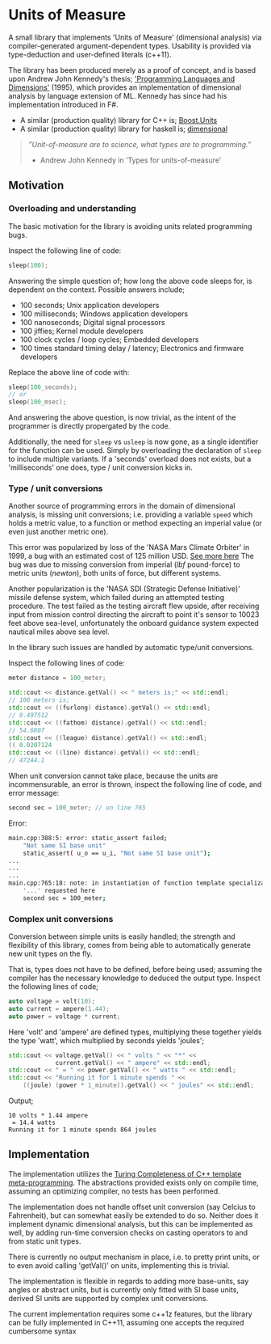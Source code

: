 # Units of Measure

[//]: # (Finish off this documentation, prettify, ect)
[//]: # (https://www.sharelatex.com/project/558a66004f418282269e9d65/output/output.pdf?cache_bust=1456940073701&compileGroup=standard&build=15338654260)

A small library that implements 'Units of Measure' (dimensional analysis)
via compiler-generated argument-dependent types. Usability is provided via 
type-deduction and user-defined literals (c++11).

The library has been produced merely as a proof of concept, and is based
upon Andrew John Kennedy's thesis; ['Programming Languages and Dimensions'](http://citeseerx.ist.psu.edu/viewdoc/download;jsessionid=F8D1190123FAE5726E013BC312EEED6C?doi=10.1.1.93.807&rep=rep1&type=pdf)
(1995), which provides an implementation of dimensional analysis by language
extension of ML. Kennedy has since had his implementation introduced  in F#.

* A similar (production quality) library for C++ is; [Boost.Units](http://www.boost.org/doc/libs/1_60_0/doc/html/boost_units.html)
* A similar (production quality) library for haskell is; [dimensional](https://hackage.haskell.org/package/dimensional)

> *”Unit-of-measure are to science, what types are to programming.”*
> - Andrew John Kennedy in ’Types for units-of-measure’

## Motivation

### Overloading and understanding

The basic motivation for the library is avoiding units related programming bugs.

Inspect the following line of code:
```c++
sleep(100);
```
Answering the simple question of; how long the above code sleeps for,
is dependent on the context. Possible answers include;

* 100 seconds; Unix application developers
* 100 milliseconds; Windows application developers
* 100 nanoseconds; Digital signal processors
* 100 jiffies; Kernel module developers
* 100 clock cycles / loop cycles; Embedded developers
* 100 times standard timing delay / latency; Electronics and firmware developers

Replace the above line of code with:
```c++
sleep(100_seconds);
// or
sleep(100_msec);
```
And answering the above question, is now trivial, as the intent of the
programmer is directly propergated by the code.

Additionally, the need for `sleep` vs `usleep` is now gone, as a single
identifier for the function can be used. Simply by overloading the declaration
of `sleep` to include multiple variants. If a 'seconds' overload does not
exists, but a 'milliseconds' one does, type / unit conversion kicks in.

### Type / unit conversions

Another source of programming errors in the domain of dimensional analysis, is
missing unit conversions; i.e. providing a variable `speed` which holds a
metric value, to a function or method expecting an imperial value (or even just
another metric one).

This error was popularized by loss of the 'NASA Mars Climate Orbiter' in 1999,
a bug with an estimated cost of 125 million USD. [See more here](http://sunnyday.mit.edu/accidents/MCO_report.pdf)
The bug was due to missing conversion from imperial (*lbf* pound-force) to
metric units (*newton*), both units of force, but different systems.

Another popularization is the 'NASA SDI (Strategic Defense Initiative)' missile
defense system, which failed during an attempted testing procedure. The test
failed as the testing aircraft flew upside, after receiving input from mission
control directing the aircraft to point it's sensor to 10023 feet above
sea-level, unfortunately the onboard guidance system expected nautical miles
above sea level.

In the library such issues are handled by automatic type/unit conversions.

Inspect the following lines of code:
```c++
meter distance = 100_meter;

std::cout << distance.getVal() << " meters is;" << std::endl;
// 100 meters is;
std::cout << ((furlong) distance).getVal() << std::endl;
// 0.497512
std::cout << ((fathom) distance).getVal() << std::endl;
// 54.6807
std::cout << ((league) distance).getVal() << std::endl;
(( 0.0207124
std::cout << ((line) distance).getVal() << std::endl;
// 47244.1
```

When unit conversion cannot take place, because the units are incommensurable,
an error is thrown, inspect the following line of code, and error message:
```c++
second sec = 100_meter; // on line 765
```
Error:
```bash
main.cpp:388:5: error: static_assert failed;
    "Not same SI base unit"
    static_assert( u_o == u_i, "Not same SI base unit");
...
...
...
main.cpp:765:18: note: in instantiation of function template specialization
    '...' requested here
    second sec = 100_meter;
```

### Complex unit conversions

Conversion between simple units is easily handled; the strength and flexibility
of this library, comes from being able to automatically generate new unit types
on the fly.

That is, types does not have to be defined, before being used; assuming the
compiler has the necessary knowledge to deduced the output type. Inspect the 
following lines of code;
```c++
auto voltage = volt(10);
auto current = ampere(1.44);
auto power = voltage * current;
```
Here 'volt' and 'ampere' are defined types, multiplying these together yields 
the type 'watt', which multiplied by seconds yields 'joules';
```c++
std::cout << voltage.getVal() << " volts " << "*" <<
             current.getVal() << " ampere" << std::endl;
std::cout << " = " << power.getVal() << " watts " << std::endl;
std::cout << "Running it for 1 minute spends " << 
    ((joule) (power * 1_minute)).getVal() << " joules" << std::endl;
```
Output;
```
10 volts * 1.44 ampere
 = 14.4 watts 
Running it for 1 minute spends 864 joules
```

## Implementation

The implementation utilizes the [Turing Completeness of C++ template
meta-programming][CppTuringComplete]. The abstractions provided exists only on 
compile time, assuming an optimizing compiler, no tests has been performed.

The implementation does not handle offset unit conversion (say Celcius to
Fahrenheit), but can somewhat easily be extended to do so. Neither does it 
implement dynamic dimensional analysis, but this can be implemented as well,
by adding run-time conversion checks on casting operators to and from static
unit types.

There is currently no output mechanism in place, i.e. to pretty print units,
or to even avoid calling 'getVal()' on units, implementing this is trivial.

The implementation is flexible in regards to adding more base-units, say angles
or abstract units, but is currently only fitted with SI base units, derived SI
units are supported by complex unit conversions.

The current implementation requires some c++1z features, but the library can be
fully implemented in C++11, assuming one accepts the required cumbersome syntax

[CppTuringComplete]: http://netvor.sk/~umage/docs/3rdparty/C++%20Templates%20are%20Turing%20Complete%20(Todd%20L.%20Veldhuizen,%202003).pdf
